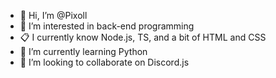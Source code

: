 - 👋 Hi, I’m @Pixoll
- 👀 I’m interested in back-end programming
- 📋 I currently know Node.js, TS, and a bit of HTML and CSS
- 🌱 I’m currently learning Python
- 💞️ I’m looking to collaborate on Discord.js

<!---
Pixoll/Pixoll is a ✨ special ✨ repository because its `README.md` (this file) appears on your GitHub profile.
You can click the Preview link to take a look at your changes.
--->

